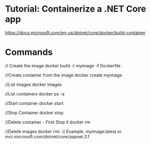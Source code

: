 # Tutorial: Containerize a .NET Core app

https://docs.microsoft.com/en-us/dotnet/core/docker/build-container

# Commands

// Create the image
docker build -t myimage -f Dockerfile .

//Create container from the image
docker create myimage

//List images
docker images

//List containers
docker ps -a

//Start container
docker start <container name>

//Stop Container
docker stop <container name>
  
//Delete container -  First Stop it
docker rm <container name>

//Delete images
docker rmi <image name> // Example. myimage:latest or mcr.microsoft.com/dotnet/core/aspnet:3.1

